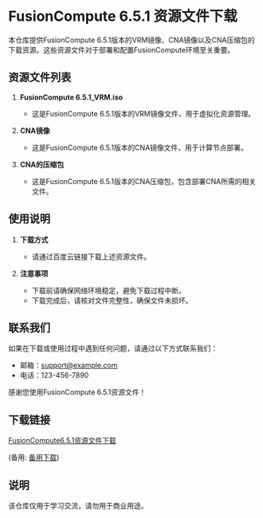 # FusionCompute 6.5.1 资源文件下载

本仓库提供FusionCompute 6.5.1版本的VRM镜像、CNA镜像以及CNA压缩包的下载资源。这些资源文件对于部署和配置FusionCompute环境至关重要。

## 资源文件列表

1. **FusionCompute 6.5.1_VRM.iso**  
   - 这是FusionCompute 6.5.1版本的VRM镜像文件，用于虚拟化资源管理。

2. **CNA镜像**  
   - 这是FusionCompute 6.5.1版本的CNA镜像文件，用于计算节点部署。

3. **CNA的压缩包**  
   - 这是FusionCompute 6.5.1版本的CNA压缩包，包含部署CNA所需的相关文件。

## 使用说明

1. **下载方式**  
   - 请通过百度云链接下载上述资源文件。

2. **注意事项**  
   - 下载前请确保网络环境稳定，避免下载过程中断。
   - 下载完成后，请核对文件完整性，确保文件未损坏。

## 联系我们

如果在下载或使用过程中遇到任何问题，请通过以下方式联系我们：

- 邮箱：support@example.com
- 电话：123-456-7890

感谢您使用FusionCompute 6.5.1资源文件！

## 下载链接
[FusionCompute6.5.1资源文件下载](https://pan.quark.cn/s/ada3fde13cdc) 

(备用: [备用下载](https://pan.baidu.com/s/1LTN2da1NMwUm4T0UpTl7Ag?pwd=1234))

## 说明

该仓库仅用于学习交流，请勿用于商业用途。

